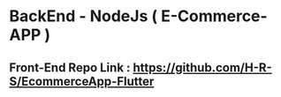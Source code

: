 # BackEnd - NodeJs ( E-Commerce-APP )

## Front-End Repo Link : https://github.com/H-R-S/EcommerceApp-Flutter
